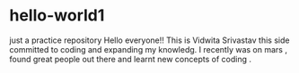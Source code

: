 # hello-world1
just a practice repository
Hello everyone!! This is Vidwita Srivastav this side committed to coding and expanding my knowledg.
I recently was on mars , found great people out there and learnt new concepts of coding .
